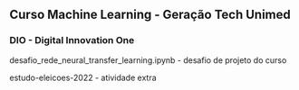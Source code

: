 ## Curso Machine Learning - Geração Tech Unimed
### DIO - Digital Innovation One

desafio_rede_neural_transfer_learning.ipynb - desafio de projeto do curso

estudo-eleicoes-2022 - atividade extra
